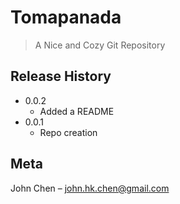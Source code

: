 # Tomapanada
> A Nice and Cozy Git Repository

## Release History

* 0.0.2
    * Added a README
* 0.0.1
    * Repo creation

## Meta

John Chen –  john.hk.chen@gmail.com
